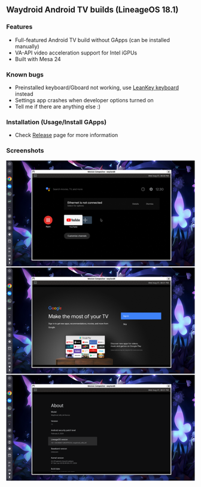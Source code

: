## Waydroid Android TV builds (LineageOS 18.1)
### Features
- Full-featured Android TV build without GApps (can be installed manually)
- VA-API video acceleration support for Intel iGPUs
- Built with Mesa 24

### Known bugs
- Preinstalled keyboard/Gboard not working, use [LeanKey keyboard](https://github.com/yuliskov/LeanKeyKeyboard) instead
- Settings app crashes when developer options turned on
- Tell me if there are anything else :)

### Installation (Usage/Install GApps)
- Check [Release](https://github.com/supechicken/waydroid-androidtv-build/releases/latest) page for more information

### Screenshots
![Homescreen](screenshots/homescreen.png)
![Google account login prompt](screenshots/google-login-prompt.png)
![Settings UI](screenshots/settings-ui.png)
